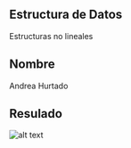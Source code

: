 ## Estructura de Datos
Estructuras no lineales

## Nombre
Andrea Hurtado

## Resulado

![alt text](resultadoarbolbinario.png)


